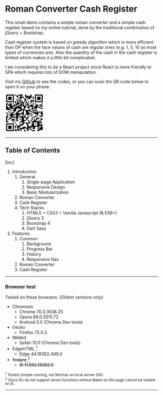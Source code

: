 # Roman Converter Cash Register
This small demo contains a simple roman converter and a simple cash register based on my online tutorial, done by the traditional combination of jQuery + Bootstrap.

Cash register system is based on greedy algorithm which is more efficient than DP when the face values of cash are regular ones (e.g. 1, 5, 10 as most types of currencies are). Also the quantity of the cash in the cash register is limited which makes it a little bit complicated.

I am considering this to be a React project since React is more friendly to SPA which requires lots of DOM manipulation.

Visit my [Github](https://github.com/legenddaniel/roman-converter-cash-register "github.com/legenddaniel") to see the codes, or you can scan the QR code below to open it on your phone.

![](img/qr.png "github.com/legenddaniel")

---

<h2>Table of Contents</h2>

[toc]
1. Introduction
    1. General
        1. Single-page Application
        1. Responsive Design
        1. Basic Modularization
    1. Roman Converter
    1. Cash Register
    1. Tech Stacks
        1. HTML5 + CSS3 + Vanilla Javascript (& ES6+)
        1. jQuery 3
        1. Bootstrap 4
        1. Dart Sass
1. Features
    1. Common
        1. Background
        1. Progress Bar
        1. History
        1. Responsive Nav
    1. Roman Converter
    1. Cash Register

---
### Browser test

Tested on these browsers: _(Oldest versions only)_

- Chromium
    - Chrome 70.0.3538.25
    - Opera 66.0.3515.72
    - Android 5.0 (Chrome Dev tools)
- Gecko
    - Firefox 72.0.2
- Webkit
    - Safari 10.0 (Chrome Dev tools)
- EdgeHTML <a href="#note1"><sup>1</sup></a>
    - Edge 44.18362.449.0
- ~~Trident~~ <a href="#note2"><sup>2</sup></a>
   - ~~IE 11.592.18362.0~~

<div style="font-size: 12px; line-height: 12px;">
    <sup id="note1">1</sup> Tested (simple running, not Mocha) on local server (IIS).
    <br>
    <sup id="note2">2</sup> Since IEs do not support arrow functions without Babel so this page cannot be loaded on IE.
</div>

---